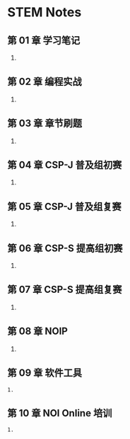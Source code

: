 # STEM Notes

## 第 01 章 学习笔记
   1. 
## 第 02 章 编程实战
   1. 
## 第 03 章 章节刷题
   1. 
## 第 04 章 CSP-J 普及组初赛
   1. 
## 第 05 章 CSP-J 普及组复赛
   1. 
## 第 06 章 CSP-S 提高组初赛
   1. 
## 第 07 章 CSP-S 提高组复赛
   1. 
## 第 08 章 NOIP
   1.  
## 第 09 章  软件工具
    1.  
## 第 10 章 NOI Online 培训 
    1.  
